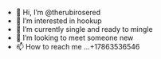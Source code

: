 - 👋 Hi, I’m @therubirosered
- 👀 I’m interested in hookup  
- 🌱 I’m currently single and ready to mingle 
- 💞️ I’m looking to meet someone new 
- 📫 How to reach me ...+17863536546

<!---
Rihanna/therubirosered is a ✨ special ✨ repository because its `README.md` (this file) appears on your GitHub profile.
You can click the Preview link to take a look at your changes.
--->
